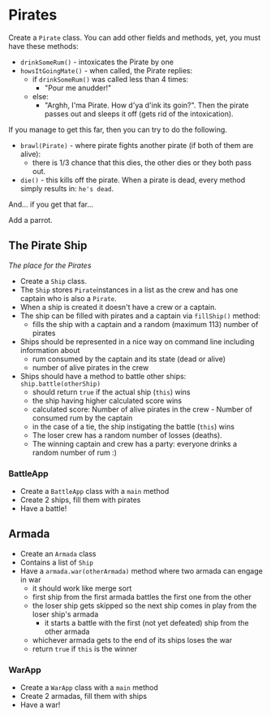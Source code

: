 # Pirates

Create a `Pirate` class. You can add other fields and methods, yet, you must
have these methods:

- `drinkSomeRum()` - intoxicates the Pirate by one
- `howsItGoingMate()` - when called, the Pirate replies:
  - if `drinkSomeRum()` was called less than 4 times:
    - "Pour me anudder!"
  - else:
    - "Arghh, I'ma Pirate. How d'ya d'ink its goin?". Then the pirate passes out
    and sleeps it off (gets rid of the intoxication).

If you manage to get this far, then you can try to do the following.

- `brawl(Pirate)` - where pirate fights another pirate
  (if both of them are alive):
  - there is 1/3 chance that this dies, the other dies or they both pass out.
- `die()` - this kills off the pirate. When a pirate is dead, every method
  simply results in: `he's dead`.

And... if you get that far...

Add a parrot.

## The Pirate Ship

*The place for the Pirates*

- Create a `Ship` class.
- The `Ship` stores `Pirate`instances in a list as the crew and has one
  captain who is also a `Pirate`.
- When a ship is created it doesn't have a crew or a captain.
- The ship can be filled with pirates and a captain via `fillShip()` method:
  - fills the ship with a captain and a random (maximum 113) number of pirates
- Ships should be represented in a nice way on command line including
  information about
  - rum consumed by the captain and its state (dead or alive)
  - number of alive pirates in the crew
- Ships should have a method to battle other ships: `ship.battle(otherShip)`
  - should return `true` if the actual ship (`this`) wins
  - the ship having higher calculated score wins
  - calculated score: Number of alive pirates in the crew - Number of consumed
    rum by the captain
  - in the case of a tie, the ship instigating the battle (`this`) wins
  - The loser crew has a random number of losses (deaths).
  - The winning captain and crew has a party: everyone drinks a 
    random number of rum :)

### BattleApp

- Create a `BattleApp` class with a `main` method
- Create 2 ships, fill them with pirates
- Have a battle!

## Armada

- Create an `Armada` class
- Contains a list of `Ship`
- Have a `armada.war(otherArmada)` method where two armada can engage in war
  - it should work like merge sort
  - first ship from the first armada battles the first one from the other
  - the loser ship gets skipped so the next ship comes in play from the
    loser ship's armada
    - it starts a battle with the first (not yet defeated) ship from the
    other armada
  - whichever armada gets to the end of its ships loses the war
  - return `true` if `this` is the winner

### WarApp

- Create a `WarApp` class with a `main` method
- Create 2 armadas, fill them with ships
- Have a war!
